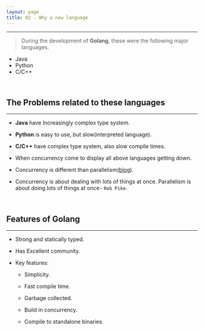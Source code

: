 ```yaml
---
layout: page
title: 02 - Why a new language
---
```

***

> During the development of **Golang**, these were the following major languages.

- Java
- Python
- C/C++

&nbsp;

## The Problems related to these languages
***

- **Java** have Increasingly complex type system.

- **Python** is easy to use, but slow(interpreted language).

- **C/C++** have complex type system, also slow compile times.

- When concurrency come to display all above languages getting down.

- Concurrency is different than parallelism([blog](https://blog.golang.org/concurrency-is-not-parallelism)).

- Concurrency is about dealing with lots of things at once. Parallelism is about doing lots of things at once - `Rob Pike`.

&nbsp;

## Features of Golang
***

- Strong and statically typed.

- Has Excellent community.

- Key features:

  - Simplicity.

  - Fast compile time.

  - Garbage collected.

  - Build in concurrency.

  - Compile to standalone binaries.
